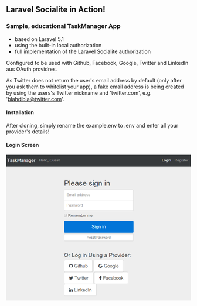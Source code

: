 ## Laravel Socialite in Action!

### Sample, educational TaskManager App 

- based on Laravel 5.1 
- using the built-in local authorization
- full implementation of the Laravel Socialite authorization

Configured to be used with Github, Facebook, Google, Twitter and LinkedIn aus OAuth providres.

As Twitter does not return the user's email address by default (only after you ask them to whitelist your app), a fake email address is being created by using the users's Twitter nickname and 'twitter.com', e.g. 'blahdibla@twitter.com'.

#### Installation

After cloning, simply rename the example.env to .env and enter all your provider's details!

#### Login Screen

![screenshot](https://github.com/matthiku/LaravelWithSocialite/blob/master/screenshot.png)
